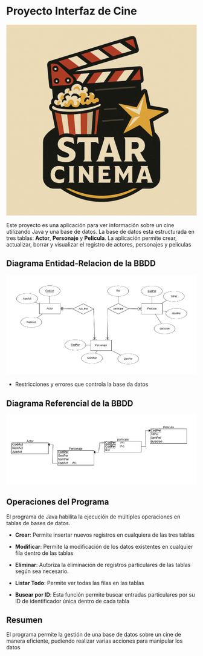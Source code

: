 # Proyecto Interfaz de Cine
![Imagen de Portada](PortadaBBDD.png)

Este proyecto es una aplicación para ver información sobre un cine utilizando Java y una base de datos. La base de datos esta estructurada en tres tablas: **Actor**, **Personaje** y **Pelicula**. La aplicación permite crear, actualizar, borrar y visualizar el registro de actores, personajes y peliculas

## Diagrama Entidad-Relacion de la BBDD
![Imagen del Diagrama](DiagramaBBDD.png)

- Restricciones y errores que controla la base da datos

## Diagrama Referencial de la BBDD
![Imagen del Diagrama2](DiagramaReferencial.png)

## Operaciones del Programa
El programa de Java habilita la ejecución de múltiples operaciones en tablas de bases de datos.

- **Crear**: Permite insertar nuevos registros en cualquiera de las tres tablas

- **Modificar**: Permite la modificación de los datos existentes en cualquier fila dentro de las tablas

- **Eliminar**: Autoriza la eliminación de registros particulares de las tablas según sea necesario.

- **Listar Todo**: Permite ver todas las filas en las tablas

- **Buscar por ID**: Esta función permite buscar entradas particulares por su ID de identificador única dentro de cada tabla
  
## Resumen
El programa permite la gestión de una base de datos sobre un cine de manera eficiente, pudiendo realizar varias acciones para manipular los datos
